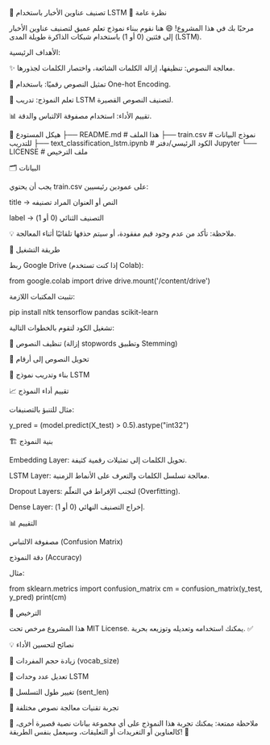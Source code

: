 📰 تصنيف عناوين الأخبار باستخدام LSTM
🌟 نظرة عامة

مرحبًا بك في هذا المشروع! 😄
هنا نقوم ببناء نموذج تعلم عميق لتصنيف عناوين الأخبار إلى فئتين (0 أو 1) باستخدام شبكات الذاكرة طويلة المدى (LSTM).

الأهداف الرئيسية:

✨ معالجة النصوص: تنظيفها، إزالة الكلمات الشائعة، واختصار الكلمات لجذورها.

🧮 تمثيل النصوص رقميًا: باستخدام One-hot Encoding.

🧠 تعلم النموذج: تدريب LSTM لتصنيف النصوص القصيرة.

📊 تقييم الأداء: استخدام مصفوفة الالتباس والدقة.

📂 هيكل المستودع
├── README.md                  # هذا الملف
├── train.csv                  # نموذج البيانات للتدريب
├── text_classification_lstm.ipynb  # الكود الرئيسي/دفتر Jupyter
└── LICENSE                    # ملف الترخيص

🗂️ البيانات

يجب أن يحتوي train.csv على عمودين رئيسيين:

title → النص أو العنوان المراد تصنيفه

label → التصنيف الثنائي (0 أو 1)

💡 ملاحظة: تأكد من عدم وجود قيم مفقودة، أو سيتم حذفها تلقائيًا أثناء المعالجة.

🚀 طريقة التشغيل

ربط Google Drive (إذا كنت تستخدم Colab):

from google.colab import drive
drive.mount('/content/drive')


تثبيت المكتبات اللازمة:

pip install nltk tensorflow pandas scikit-learn


تشغيل الكود لتقوم بالخطوات التالية:

🧹 تنظيف النصوص (إزالة stopwords وتطبيق Stemming)

🔢 تحويل النصوص إلى أرقام

🤖 بناء وتدريب نموذج LSTM

📈 تقييم أداء النموذج

مثال للتنبؤ بالتصنيفات:

y_pred = (model.predict(X_test) > 0.5).astype("int32")

🏗️ بنية النموذج

Embedding Layer: تحويل الكلمات إلى تمثيلات رقمية كثيفة.

LSTM Layer: معالجة تسلسل الكلمات والتعرف على الأنماط الزمنية.

Dropout Layers: لتجنب الإفراط في التعلّم (Overfitting).

Dense Layer: إخراج التصنيف النهائي (0 أو 1).

📊 التقييم

مصفوفة الالتباس (Confusion Matrix)

دقة النموذج (Accuracy)

مثال:

from sklearn.metrics import confusion_matrix
cm = confusion_matrix(y_test, y_pred)
print(cm)

🎯 الترخيص

هذا المشروع مرخص تحت MIT License.
يمكنك استخدامه وتعديله وتوزيعه بحرية. ✅

💡 نصائح لتحسين الأداء

🔹 زيادة حجم المفردات (vocab_size)

🔹 تعديل عدد وحدات LSTM

🔹 تغيير طول التسلسل (sent_len)

🔹 تجربة تقنيات معالجة نصوص مختلفة

📌 ملاحظة ممتعة:
يمكنك تجربة هذا النموذج على أي مجموعة بيانات نصية قصيرة أخرى، كالعناوين أو التغريدات أو التعليقات، وسيعمل بنفس الطريقة! 🚀
